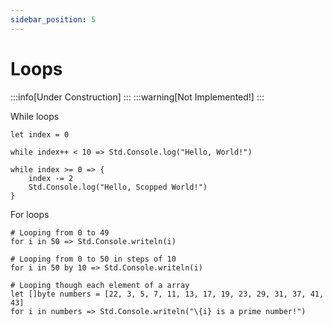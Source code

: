 ```yaml
---
sidebar_position: 5
---
```


# Loops

:::info[Under Construction]
:::
:::warning[Not Implemented!]
:::

While loops
```abs
let index = 0

while index++ < 10 => Std.Console.log("Hello, World!")

while index >= 0 => {
    index -= 2
    Std.Console.log("Hello, Scopped World!")
}
```

For loops
```abs
# Looping from 0 to 49
for i in 50 => Std.Console.writeln(i)

# Looping from 0 to 50 in steps of 10
for i in 50 by 10 => Std.Console.writeln(i)

# Looping though each element of a array
let []byte numbers = [22, 3, 5, 7, 11, 13, 17, 19, 23, 29, 31, 37, 41, 43]
for i in numbers => Std.Console.writeln("\{i} is a prime number!")

```
